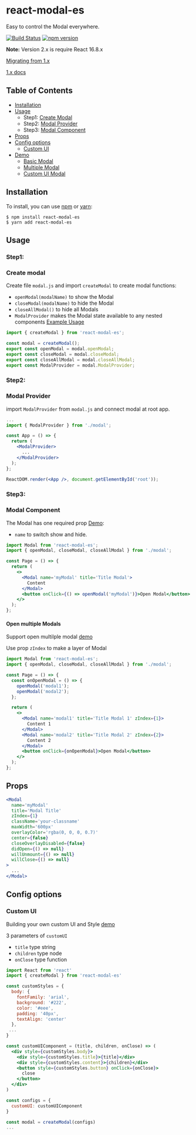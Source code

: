 # react-modal-es

Easy to control the Modal everywhere.

[![Build Status](https://circleci.com/gh/GA-MO/react-modal-es.svg)](https://circleci.com/gh/GA-MO/react-modal-es)
[![npm version](https://badge.fury.io/js/react-modal-es.svg)](https://badge.fury.io/js/react-modal-es)

**Note:** Version 2.x is require React 16.8.x

[Migrating from 1.x](./Migrating-from-1x.md)

[1.x docs](./Document-v1.md)

## Table of Contents

- [Installation](#installation)
- [Usage](#usage)
  - Step1: [Create Modal](#create-modal)
  - Step2: [Modal Provider](#modal-provider)
  - Step3: [Modal Component](#modal-component)
- [Props](#props)
- [Config options](#config-options)
  - [Custom UI](#custom-ui)
- [Demo](#demo)
  - [Basic Modal](https://codesandbox.io/s/lpl3524q8z)
  - [Multiple Modal](https://codesandbox.io/s/301k3j55pq)
  - [Custom UI Modal](https://codesandbox.io/s/p970p0484m)

## Installation

To install, you can use [npm](https://npmjs.org/) or [yarn](https://yarnpkg.com):

    $ npm install react-modal-es
    $ yarn add react-modal-es

## Usage

### Step1:

### Create modal

Create file `modal.js` and import `createModal` to create modal functions:

- `openModal(modalName)` to show the Modal
- `closeModal(modalName)` to hide the Modal
- `closeAllModal()` to hide all Modals
- `ModalProvider` makes the Modal state available to any nested components [Example Usage](#modal-provider)

```jsx
import { createModal } from 'react-modal-es';

const modal = createModal();
export const openModal = modal.openModal;
export const closeModal = modal.closeModal;
export const closeAllModal = modal.closeAllModal;
export const ModalProvider = modal.ModalProvider;
```

### Step2:

### Modal Provider

import `ModalProvider` from `modal.js` and connect modal at root app.

```jsx
...
import { ModalProvider } from './modal';

const App = () => {
  return (
    <ModalProvider>
      ...
    </ModalProvider>
  );
};

ReactDOM.render(<App />, document.getElementById('root'));
```

### Step3:

### Modal Component

The Modal has one required prop [Demo](https://codesandbox.io/s/lpl3524q8z):

- `name` to switch show and hide.

```jsx
import Modal from 'react-modal-es';
import { openModal, closeModal, closeAllModal } from './modal';

const Page = () => {
  return (
    <>
      <Modal name='myModal' title='Title Modal'>
        Content
      </Modal>
      <button onClick={() => openModal('myModal')}>Open Modal</button>
    </>
  );
};
```

#### Open multiple Modals

Support open multilple modal [demo](https://codesandbox.io/s/301k3j55pq)

Use prop `zIndex` to make a layer of Modal

```jsx
import Modal from 'react-modal-es';
import { openModal, closeModal, closeAllModal } from './modal';

const Page = () => {
  const onOpenModal = () => {
    openModal('modal1');
    openModal('modal2');
  };

  return (
    <>
      <Modal name='modal1' title='Title Modal 1' zIndex={1}>
        Content 1
      </Modal>
      <Modal name='modal2' title='Title Modal 2' zIndex={2}>
        Content 2
      </Modal>
      <button onClick={onOpenModal}>Open Modal</button>
    </>
  );
};
```

## Props

```jsx
<Modal
  name='myModal'
  title='Modal Title'
  zIndex={1}
  className='your-classname'
  maxWidth='600px'
  overlayColor='rgba(0, 0, 0, 0.7)'
  center={false}
  closeOverlayDisabled={false}
  didOpen={() => null}
  willUnmount={() => null}
  willClose={() => null}
>
  ...
</Modal>
```

## Config options

### Custom UI

Building your own custom UI and Style [demo](https://codesandbox.io/s/p970p0484m)

3 parameters of `customUI`

- `title` type string
- `children` type node
- `onClose` type function

```jsx
import React from 'react'
import { createModal } from 'react-modal-es'

const customStyles = {
  body: {
    fontFamily: 'arial',
    background: '#222',
    color: '#eee',
    padding: '40px',
    textAlign: 'center'
  },
 ...
}

const customUIComponent = (title, children, onClose) => (
  <div style={customStyles.body}>
    <div style={customStyles.title}>{title}</div>
    <div style={customStyles.content}>{children}</div>
    <button style={customStyles.button} onClick={onClose}>
      close
    </button>
  </div>
)

const configs = {
  customUI: customUIComponent
}

const modal = createModal(configs)
...
```
